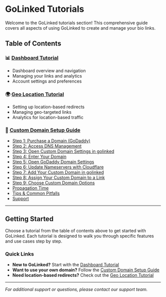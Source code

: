 # GoLinked Tutorials

Welcome to the GoLinked tutorials section! This comprehensive guide covers all aspects of using GoLinked to create and manage your bio links.

## Table of Contents

### 📊 [Dashboard Tutorial](./Dashboard/Dashboard.md)
- Dashboard overview and navigation
- Managing your links and analytics
- Account settings and preferences

### 🌍 [Geo Location Tutorial](./Geo%20Location/Geo_Location_Tutorial.md)
- Setting up location-based redirects
- Managing geo-targeted links
- Analytics for location-based traffic

### 🔗 [Custom Domain Setup Guide](./Custom%20domain/custom_domain.md)
- [Step 1: Purchase a Domain (GoDaddy)](#step-1-purchase-a-domain-godaddy)
- [Step 2: Access DNS Management](#step-2-access-dns-management)
- [Step 3: Open Custom Domain Settings in golinked](#step-3-open-custom-domain-settings-in-golinked)
- [Step 4: Enter Your Domain](#step-4-enter-your-domain)
- [Step 5: Open GoDaddy Domain Settings](#step-5-open-godaddy-domain-settings)
- [Step 6: Update Nameservers with Cloudflare](#step-6-update-nameservers-with-cloudflare)
- [Step 7: Add Your Custom Domain in golinked](#step-7-add-your-custom-domain-in-golinked)
- [Step 8: Assign Your Custom Domain to a Link](#step-8-assign-your-custom-domain-to-a-link)
- [Step 9: Choose Custom Domain Options](#step-9-choose-custom-domain-options)
- [Propagation Time](#propagation-time)
- [Tips & Common Pitfalls](#tips--common-pitfalls)
- [Support](#support)

---

## Getting Started

Choose a tutorial from the table of contents above to get started with GoLinked. Each tutorial is designed to walk you through specific features and use cases step by step.

### Quick Links
- **New to GoLinked?** Start with the [Dashboard Tutorial](./Dashboard/Dashboard.md)
- **Want to use your own domain?** Follow the [Custom Domain Setup Guide](./Custom%20domain/custom_domain.md)
- **Need location-based redirects?** Check out the [Geo Location Tutorial](./Geo%20Location/Geo_Location_Tutorial.md)

---

*For additional support or questions, please contact our support team.*
